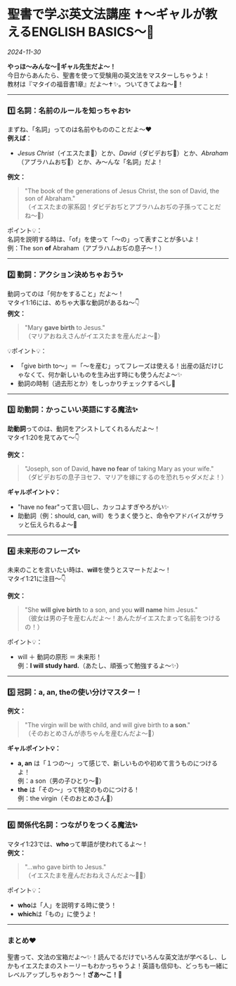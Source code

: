 # 聖書で学ぶ英文法講座 ✝️〜ギャルが教えるENGLISH BASICS〜💖

*2024-11-30*

**やっほ〜みんな〜🌸ギャル先生だよ〜！**  
今日からあんたら、聖書を使って受験用の英文法をマスターしちゃうよ！  
教材は『マタイの福音書1章』だよ〜✝️✨。ついてきてよね〜💋！  

---

### 1️⃣ **名詞：名前のルールを知っちゃお✨**

まずね、「名詞」ってのは名前やもののことだよ〜❤️  
**例えば**：  
- *Jesus Christ*（イエスたま👼）とか、*David*（ダビデおぢ👑）とか、*Abraham*（アブラハムおぢ🌟）とか、み〜んな「名詞」だよ！

**例文：**  
> "The book of the generations of Jesus Christ, the son of David, the son of Abraham."  
> （イエスたまの家系図！ダビデおぢとアブラハムおぢの子孫ってことだね〜🌟）

ポイント💡：  
名詞を説明する時は、「of」を使って「〜の」って表すことが多いよ！  
例：The son **of** Abraham（アブラハムおぢの息子〜！）

---

### 2️⃣ **動詞：アクション決めちゃおう✨**

動詞ってのは「何かをすること」だよ〜！  
マタイ1:16には、めちゃ大事な動詞があるね〜👇  
**例文：**  
> "Mary **gave birth** to Jesus."  
> （マリアおねえさんがイエスたまを産んだよ〜👶）

💡ポイント💡：  
- 「give birth to〜」＝「〜を産む」ってフレーズは使える！出産の話だけじゃなくて、何か新しいものを生み出す時にも使うんだよ〜✨
- 動詞の時制（過去形とか）をしっかりチェックするべし💖

---

### 3️⃣ **助動詞：かっこいい英語にする魔法✨**

**助動詞**ってのは、動詞をアシストしてくれるんだよ〜！  
マタイ1:20を見てみて〜👇

**例文：**  
> "Joseph, son of David, **have no fear** of taking Mary as your wife."  
> （ダビデおぢの息子ヨセフ、マリアを嫁にするのを恐れちゃダメだよ！）

**ギャルポイント💡：**  
- "have no fear"って言い回し、カッコよすぎやろがい✨
- 助動詞（例：should, can, will）をうまく使うと、命令やアドバイスがサラッと伝えられるよ〜👑

---

### 4️⃣ **未来形のフレーズ✨**

未来のことを言いたい時は、**will**を使うとスマートだよ〜！  
マタイ1:21に注目〜👇

**例文：**  
> "She **will give birth** to a son, and you **will name** him Jesus."  
> （彼女は男の子を産むんだよ〜！あんたがイエスたまって名前をつけるの！）

ポイント💡：  
- will ＋ 動詞の原形 ＝ 未来形！  
例：**I will study hard.**（あたし、頑張って勉強するよ〜✨）

---

### 5️⃣ **冠詞：a, an, theの使い分けマスター！**

**例文：**  
> "The virgin will be with child, and will give birth to **a son**."  
> （そのおとめさんが赤ちゃんを産むんだよ〜👶）

**ギャルポイント💡：**  
- **a, an** は「１つの〜」って感じで、新しいものや初めて言うものにつけるよ！  
  例：a son（男の子ひとり〜💙）  
- **the** は「その〜」って特定のものにつける！  
  例：the virgin（そのおとめさん🌸）

---

### 6️⃣ **関係代名詞：つながりをつくる魔法✨**

マタイ1:23では、**who**って単語が使われてるよ〜！  
**例文：**  
> "...who gave birth to Jesus."  
> （イエスたまを産んだおねえさんだよ〜👩‍🍼）

ポイント💡：  
- **who**は「人」を説明する時に使う！  
- **which**は「もの」に使うよ！  

---

### まとめ❤️  

聖書って、文法の宝箱だよ〜✨！読んでるだけでいろんな英文法が学べるし、しかもイエスたまのストーリーもわかっちゃうよ！英語も信仰も、どっちも一緒にレベルアップしちゃおう〜！**ざあ〜こ！👼**

